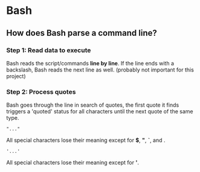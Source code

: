 # Bash

## How does Bash parse a command line?

### Step 1: Read data to execute

Bash reads the script/commands **line by line**.
If the line ends with a backslash, Bash reads the
next line as well. (probably not important for this project)

### Step 2: Process quotes

Bash goes through the line in search of quotes, the first quote it finds triggers
a 'quoted' status for all characters until the next quote of the same type.

```
"..."
```
All special characters lose their meaning except for **$**, **"**, **`**, and \.
```
'...'
```
All special characters lose their meaning except for **'**.




